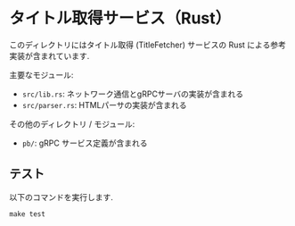 # タイトル取得サービス（Rust）
このディレクトリにはタイトル取得 (TitleFetcher) サービスの Rust による参考実装が含まれています.

主要なモジュール:

- `src/lib.rs`: ネットワーク通信とgRPCサーバの実装が含まれる
- `src/parser.rs`: HTMLパーサの実装が含まれる

その他のディレクトリ / モジュール:

- `pb/`: gRPC サービス定義が含まれる

## テスト
以下のコマンドを実行します.

``` shell
make test
```
